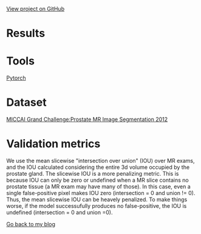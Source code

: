 [View project on GitHub](https://github.com/andrecavalcante/prostate_segmentation_unet)
# Results

# Tools
[Pytorch](https://pytorch.org)

# Dataset
[MICCAI Grand Challenge:Prostate MR Image Segmentation 2012](https://promise12.grand-challenge.org/home/)

# Validation metrics
We use the mean slicewise "intersection over union" (IOU) over MR exams, and the IOU calculated considering the entire 3d volume occupied by the prostate gland. The slicewise IOU is a more penalizing metric. This is because IOU can only be zero or undefined when a MR slice contains no prostate tissue (a MR exam may have many of those). In this case, even a single false-positive pixel makes IOU zero (intersection = 0 and union != 0). Thus, the mean slicewise IOU can be heavely penalized. To make things worse, if the model successufully produces no false-positive, the IOU is undefined (intersection = 0 and union =0).     

[Go back to my blog](https://andrecavalcante.github.io)
